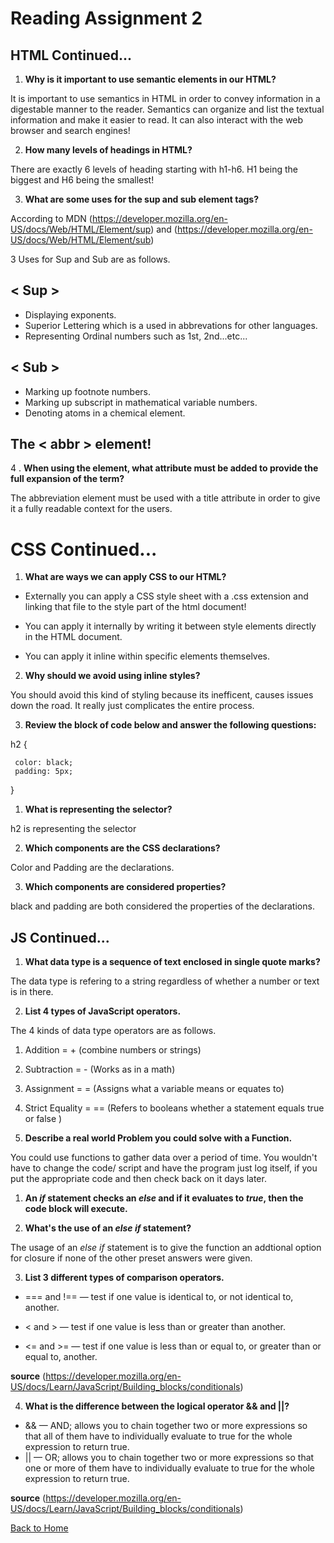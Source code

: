 # Reading Assignment 2


## HTML Continued...

1. **Why is it important to use semantic elements in our HTML?**

It is important to use semantics in HTML in order to convey information in a digestable manner to the reader. Semantics can organize and list the textual information and make it easier to read. It can also interact with the web browser and search engines!

2. **How many levels of headings in HTML?**

There are exactly 6 levels of heading starting with h1-h6. H1 being the biggest and H6 being the smallest!

3.  **What are some uses for the sup and sub element tags?**

According to MDN (https://developer.mozilla.org/en-US/docs/Web/HTML/Element/sup) and (https://developer.mozilla.org/en-US/docs/Web/HTML/Element/sub)

3 Uses for Sup and Sub are as follows.

## < Sup >

* Displaying exponents.
* Superior Lettering which is a used in abbrevations for other languages.
* Representing Ordinal numbers such as 1st, 2nd...etc...

## < Sub >

* Marking up footnote numbers. 
* Marking up subscript in mathematical variable numbers.
* Denoting atoms in a chemical element.

## The < abbr > element!

4 . **When using the element, what attribute must be added to provide the full expansion of the term?**

The abbreviation element must be used with a title attribute in order to give it a fully readable context for the users. 

# CSS Continued...

1. **What are ways we can apply CSS to our HTML?**
*  Externally you can apply a CSS style sheet with a .css extension and linking that file to the style part of the html document!

* You can apply it internally by writing it between style elements directly in the HTML document. 

* You can apply it inline within specific elements themselves. 


2. **Why should we avoid using inline styles?**

You should avoid this kind of styling because its inefficent, causes issues down the road. It really just complicates the entire process.


3. **Review the block of code below and answer the following questions:**

  h2 {


     color: black;
     padding: 5px;
   }
1. **What is representing the selector?**

h2 is representing the selector

2. **Which components are the CSS declarations?**

Color and Padding are the declarations.

3. **Which components are considered properties?**

black and padding are both considered the properties of the declarations.

## JS Continued...

1. **What data type is a sequence of text enclosed in single quote marks?**

The data type is refering to a string regardless of whether a number or text is in there.


2. **List 4 types of JavaScript operators.**

The 4 kinds of data type operators are as follows.

1. Addition  = + (combine numbers or strings)

2. Subtraction = - (Works as in a math) 

3. Assignment = = (Assigns what a variable means or equates to)

4. Strict Equality = == (Refers to booleans whether a statement  equals true or false )



3. **Describe a real world Problem you could solve with a Function.**

You could use functions to gather data over a period of time. You wouldn't have to change the code/ script and have the program just log itself, if you put the appropriate code and then check back on it days later.

1. **An *if* statement checks an *else* and if it evaluates to *true*, then the code block will execute.**

2. **What's the use of an *else if* statement?**

The usage of an *else if* statement is to give the function an addtional option for closure if none of the other preset answers were given.

3. **List 3 different types of comparison operators.**

* === and !== — test if one value is identical to, or not identical to, another.


* < and > — test if one value is less than or greater than another.


* <= and >= — test if one value is less than or equal to, or greater than or equal to, another.

**source** (https://developer.mozilla.org/en-US/docs/Learn/JavaScript/Building_blocks/conditionals)

4. **What is the difference between the logical operator && and ||?**

* && — AND; allows you to chain together two or more expressions so that all of them have to individually evaluate to true for the whole expression to return true.
* || — OR; allows you to chain together two or more expressions so that one or more of them have to individually evaluate to true for the whole expression to return true.

**source** (https://developer.mozilla.org/en-US/docs/Learn/JavaScript/Building_blocks/conditionals)

[Back to Home](https://zusolaris.github.io/reading-notes/)
